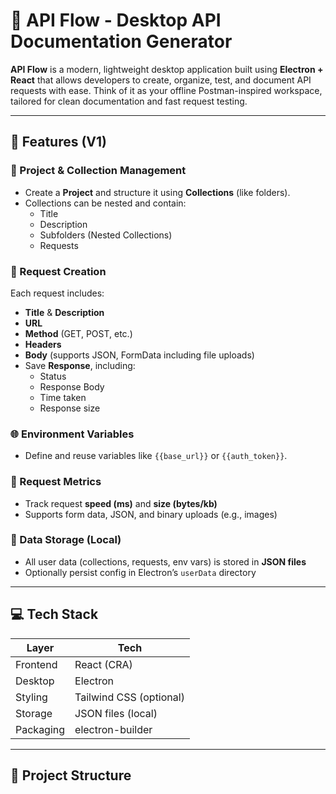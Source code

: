 # 📘 API Flow - Desktop API Documentation Generator

**API Flow** is a modern, lightweight desktop application built using **Electron + React** that allows developers to create, organize, test, and document API requests with ease. Think of it as your offline Postman-inspired workspace, tailored for clean documentation and fast request testing.

---

## 🚀 Features (V1)

### 📂 Project & Collection Management
- Create a **Project** and structure it using **Collections** (like folders).
- Collections can be nested and contain:
  - Title
  - Description
  - Subfolders (Nested Collections)
  - Requests

### 🔧 Request Creation
Each request includes:
- **Title** & **Description**
- **URL**
- **Method** (GET, POST, etc.)
- **Headers**
- **Body** (supports JSON, FormData including file uploads)
- Save **Response**, including:
  - Status
  - Response Body
  - Time taken
  - Response size

### 🌐 Environment Variables
- Define and reuse variables like `{{base_url}}` or `{{auth_token}}`.

### 🧪 Request Metrics
- Track request **speed (ms)** and **size (bytes/kb)**
- Supports form data, JSON, and binary uploads (e.g., images)

### 📁 Data Storage (Local)
- All user data (collections, requests, env vars) is stored in **JSON files**
- Optionally persist config in Electron’s `userData` directory

---

## 💻 Tech Stack

| Layer       | Tech                     |
|-------------|--------------------------|
| Frontend    | React (CRA)              |
| Desktop     | Electron                 |
| Styling     | Tailwind CSS (optional)  |
| Storage     | JSON files (local)       |
| Packaging   | electron-builder         |

---

## 📁 Project Structure

